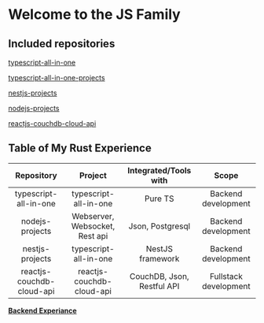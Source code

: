 # Welcome to the JS Family 

## Included repositories

[typescript-all-in-one](https://github.com/armanriazi/typescript-all-in-one)

[typescript-all-in-one-projects](https://github.com/armanriazi/typescript-all-in-one-projects)

[nestjs-projects](https://github.com/armanriazi/nestjs-projects)

[nodejs-projects](https://github.com/armanriazi/nodejs-projects)

[reactjs-couchdb-cloud-api](https://github.com/armanriazi/armanriazi-reactjs-couchdb-cloud-api)


## Table of My Rust Experience

| Repository      |     Project     | Integrated/Tools with |    Scope    |
|:---------------:|:---------------:|:---------------:|:---------------:|
| typescript-all-in-one | typescript-all-in-one |      Pure TS   |    Backend development   |
|  nodejs-projects | Webserver, Websocket, Rest api  |        Json, Postgresql      | Backend development |
| nestjs-projects | typescript-all-in-one |      NestJS framework   |    Backend development   |
| reactjs-couchdb-cloud-api | reactjs-couchdb-cloud-api |      CouchDB, Json, Restful API   |    Fullstack development   |

**[Backend Experiance](https://armanriazi.github.io/public/programming/programming/)**
